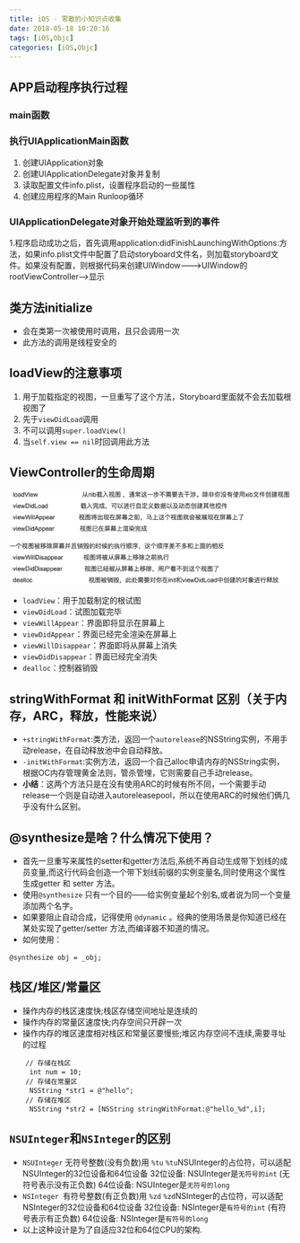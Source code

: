 ```yaml
---
title: iOS - 零散的小知识点收集
date: 2018-05-18 10:20:16
tags: [iOS,Objc]
categories: [iOS,Objc]
---
```

## APP启动程序执行过程
### main函数
### 执行UIApplicationMain函数
1. 创建UIApplication对象
2. 创建UIApplicationDelegate对象并复制
3. 读取配置文件info.plist，设置程序启动的一些属性
4. 创建应用程序的Main Runloop循环

### UIApplicationDelegate对象开始处理监听到的事件
1.程序启动成功之后，首先调用application:didFinishLaunchingWithOptions:方法，如果info.plist文件中配置了启动storyboard文件名，则加载storyboard文件。如果没有配置，则根据代码来创建UIWindow--->UIWindow的rootViewController-->显示

## 类方法initialize
- 会在类第一次被使用时调用，且只会调用一次
- 此方法的调用是线程安全的

## loadView的注意事项
1.  用于加载指定的视图，一旦重写了这个方法，Storyboard里面就不会去加载根视图了
2.  先于`viewDidLoad`调用
3.  不可以调用`super.loadView()`
4.  当`self.view == nil`时回调用此方法


## ViewController的生命周期
![](/images/tech/controller_life_circle.png)
- `loadView`：用于加载制定的根试图
- `viewDidLoad`：试图加载完毕
- `viewWillAppear`：界面即将显示在屏幕上
- `viewDidAppear`：界面已经完全渲染在屏幕上
- `viewWillDisappear`：界面即将从屏幕上消失
- `viewDidDisappear`：界面已经完全消失
- `dealloc`：控制器销毁

## stringWithFormat 和 initWithFormat 区别（关于内存，ARC，释放，性能来说）
- `+stringWithFormat`:类方法，返回一个`autorelease`的NSString实例，不用手动release，在自动释放池中会自动释放。
- `-initWithFormat`:实例方法，返回一个自己alloc申请内存的NSString实例，根据OC内存管理黄金法则，管杀管埋，它则需要自己手动release。
- **小结**：这两个方法只是在没有使用ARC的时候有所不同，一个需要手动release一个则是自动进入autoreleasepool，所以在使用ARC的时候他们俩几乎没有什么区别。

## @synthesize是啥？什么情况下使用？
- 首先一旦重写来属性的setter和getter方法后,系统不再自动生成带下划线的成员变量,而这行代码会创造一个带下划线前缀的实例变量名,同时使用这个属性生成getter 和 setter 方法。
- 使用`@synthesize` 只有一个目的——给实例变量起个别名,或者说为同一个变量添加两个名字。
- 如果要阻止自动合成，记得使用 `@dynamic` 。经典的使用场景是你知道已经在某处实现了getter/setter 方法,而编译器不知道的情况。
- 如何使用：
``` Objc
@synthesize obj = _obj;
```

## 栈区/堆区/常量区
- 操作内存的栈区速度快;栈区存储空间地址是连续的
- 操作内存的常量区速度快;内存空间只开辟一次
- 操作内存的堆区速度相对栈区和常量区要慢些;堆区内存空间不连续,需要寻址的过程
``` Objc
	// 存储在栈区
	 int num = 10;
	// 存储在常量区  
	 NSString *str1 = @"hello";
	// 存储在堆区
	 NSString *str2 = [NSString stringWithFormat:@"hello_%d",i];
```

## `NSUInteger`和`NSInteger`的区别
- `NSUInteger` 无符号整数(没有负数)用 `%tu`
`%tu`NSUInteger的占位符，可以适配 NSUInteger的32位设备和64位设备
32位设备: NSUInteger是`无符号的int` (无符号表示没有正负数)
64位设备: NSUInteger是`无符号的long`
- `NSInteger `有符号整数(有正负数)用 `%zd`
`%zd`NSInteger的占位符，可以适配 NSInteger的32位设备和64位设备
32位设备: NSInteger是`有符号的int` (有符号表示有正负数)
64位设备: NSInteger是`有符号的long`
- 以上这种设计是为了自适应32位和64位CPU的架构.
